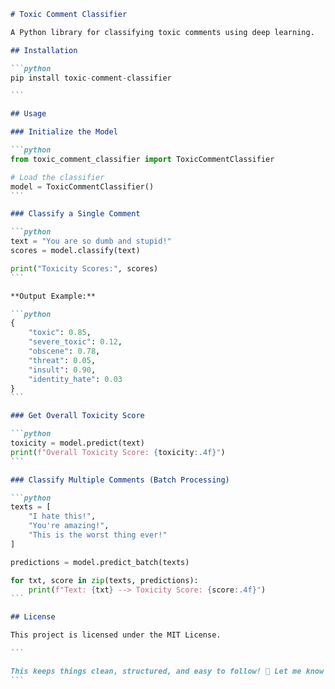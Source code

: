 ````md
# Toxic Comment Classifier

A Python library for classifying toxic comments using deep learning.

## Installation

```python
pip install toxic-comment-classifier

```

## Usage

### Initialize the Model

```python
from toxic_comment_classifier import ToxicCommentClassifier

# Load the classifier
model = ToxicCommentClassifier()
```

### Classify a Single Comment

```python
text = "You are so dumb and stupid!"
scores = model.classify(text)

print("Toxicity Scores:", scores)
```

**Output Example:**

```python
{
    "toxic": 0.85,
    "severe_toxic": 0.12,
    "obscene": 0.78,
    "threat": 0.05,
    "insult": 0.90,
    "identity_hate": 0.03
}
```

### Get Overall Toxicity Score

```python
toxicity = model.predict(text)
print(f"Overall Toxicity Score: {toxicity:.4f}")
```

### Classify Multiple Comments (Batch Processing)

```python
texts = [
    "I hate this!",
    "You're amazing!",
    "This is the worst thing ever!"
]

predictions = model.predict_batch(texts)

for txt, score in zip(texts, predictions):
    print(f"Text: {txt} --> Toxicity Score: {score:.4f}")
```

## License

This project is licensed under the MIT License.

```

This keeps things clean, structured, and easy to follow! 🚀 Let me know if you need any modifications.
```
````
